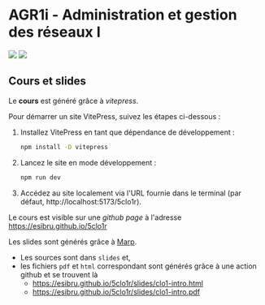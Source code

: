 # AGR1i - Administration et gestion des réseaux I

![](https://img.shields.io/badge/powered_by-hand-orange?style=for-the-badge) ![](https://img.shields.io/badge/with_♥-red?style=for-the-badge)


## Cours et slides 

Le **cours** est généré grâce à _vitepress_. 

Pour démarrer un site VitePress, suivez les étapes ci-dessous :

1. Installez VitePress en tant que dépendance de développement :
    ```bash
    npm install -D vitepress
    ```

2. Lancez le site en mode développement :
    ```bash
    npm run dev
    ```

3. Accédez au site localement via l'URL fournie dans le terminal (par défaut, http://localhost:5173/5clo1r).


Le cours est visible sur une _github page_ à l'adresse 
https://esibru.github.io/5clo1r

Les slides sont générés grâce à [Marp](https://marp.app/).

- Les sources sont dans `slides` et,
- les fichiers `pdf` et `html` correspondant sont générés grâce à une action github et se trouvent là 
    - https://esibru.github.io/5clo1r/slides/clo1-intro.html
    - https://esibru.github.io/5clo1r/slides/clo1-intro.pdf

